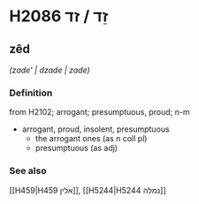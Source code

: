 # H2086 זֵד / זד

## zêd

_(zade' | dzade | zade)_

### Definition

from H2102; arrogant; presumptuous, proud; n-m

- arrogant, proud, insolent, presumptuous
  - the arrogant ones (as n coll pl)
  - presumptuous (as adj)

### See also

[[H459|H459 אלין]], [[H5244|H5244 נמלה]]
